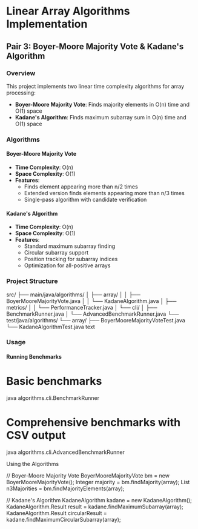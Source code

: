 # Linear Array Algorithms Implementation

## Pair 3: Boyer-Moore Majority Vote & Kadane's Algorithm

### Overview
This project implements two linear time complexity algorithms for array processing:
- **Boyer-Moore Majority Vote**: Finds majority elements in O(n) time and O(1) space
- **Kadane's Algorithm**: Finds maximum subarray sum in O(n) time and O(1) space

### Algorithms

#### Boyer-Moore Majority Vote
- **Time Complexity**: O(n)
- **Space Complexity**: O(1)
- **Features**:
  - Finds element appearing more than n/2 times
  - Extended version finds elements appearing more than n/3 times
  - Single-pass algorithm with candidate verification

#### Kadane's Algorithm
- **Time Complexity**: O(n)
- **Space Complexity**: O(1)
- **Features**:
  - Standard maximum subarray finding
  - Circular subarray support
  - Position tracking for subarray indices
  - Optimization for all-positive arrays

### Project Structure

src/
├── main/java/algorithms/
│ ├── array/
│ │ ├── BoyerMooreMajorityVote.java
│ │ └── KadaneAlgorithm.java
│ ├── metrics/
│ │ └── PerformanceTracker.java
│ └── cli/
│ ├── BenchmarkRunner.java
│ └── AdvancedBenchmarkRunner.java
└── test/java/algorithms/
└── array/
├── BoyerMooreMajorityVoteTest.java
└── KadaneAlgorithmTest.java
text


### Usage

#### Running Benchmarks

# Basic benchmarks
java algorithms.cli.BenchmarkRunner

# Comprehensive benchmarks with CSV output
java algorithms.cli.AdvancedBenchmarkRunner

Using the Algorithms


// Boyer-Moore Majority Vote
BoyerMooreMajorityVote bm = new BoyerMooreMajorityVote();
Integer majority = bm.findMajority(array);
List<Integer> n3Majorities = bm.findMajorityElements(array);

// Kadane's Algorithm
KadaneAlgorithm kadane = new KadaneAlgorithm();
KadaneAlgorithm.Result result = kadane.findMaximumSubarray(array);
KadaneAlgorithm.Result circularResult = kadane.findMaximumCircularSubarray(array);
